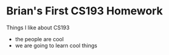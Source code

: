 # Brian's First CS193 Homework

Things I like about CS193
- the people are cool
- we are going to learn cool things
